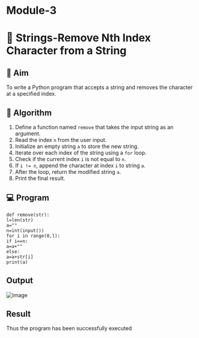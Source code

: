 # Module-3
# 🧹 Strings-Remove Nth Index Character from a String

## 🎯 Aim
To write a Python program that accepts a string and removes the character at a specified index.

## 🧠 Algorithm
1. Define a function named `remove` that takes the input string as an argument.
2. Read the index `n` from the user input.
3. Initialize an empty string `a` to store the new string.
4. Iterate over each index of the string using a `for` loop.
5. Check if the current index `i` is not equal to `n`.
6. If `i != n`, append the character at index `i` to string `a`.
7. After the loop, return the modified string `a`.
8. Print the final result.

## 💻 Program
```
def remove(str): 
l=len(str) 
a="" 
n=int(input()) 
for i in range(0,l): 
if i==n: 
a=a+"" 
else: 
a=a+str[i] 
print(a)
```

## Output

![image](https://github.com/user-attachments/assets/0d51bdb2-9631-426b-9926-71352989088a)

## Result

Thus the program has been successfully executed

